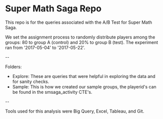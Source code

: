 # Super Math Saga Repo

This repo is for the queries associated with the A/B Test for Super Math Saga.

We set the assignment process to randomly distribute players among the groups: 80 to group A (control) and 20% to group B (test).
The experiment ran from '2017-05-04' to '2017-05-22'.

--

Folders:
  - Explore: These are queries that were helpful in exploring the data and for sanity checks.
  - Sample: This is how we created our sample groups, the playerid's can be found in the smsaga_activity CTE's.

--

Tools used for this analysis were Big Query, Excel, Tableau, and Git.
